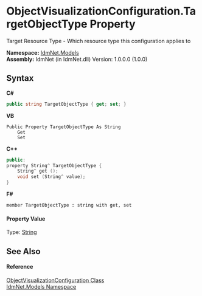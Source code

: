 # ObjectVisualizationConfiguration.TargetObjectType Property 
 

Target Resource Type - Which resource type this configuration applies to

**Namespace:**&nbsp;<a href="N_IdmNet_Models">IdmNet.Models</a><br />**Assembly:**&nbsp;IdmNet (in IdmNet.dll) Version: 1.0.0.0 (1.0.0)

## Syntax

**C#**<br />
``` C#
public string TargetObjectType { get; set; }
```

**VB**<br />
``` VB
Public Property TargetObjectType As String
	Get
	Set
```

**C++**<br />
``` C++
public:
property String^ TargetObjectType {
	String^ get ();
	void set (String^ value);
}
```

**F#**<br />
``` F#
member TargetObjectType : string with get, set

```


#### Property Value
Type: <a href="http://msdn2.microsoft.com/en-us/library/s1wwdcbf" target="_blank">String</a>

## See Also


#### Reference
<a href="T_IdmNet_Models_ObjectVisualizationConfiguration">ObjectVisualizationConfiguration Class</a><br /><a href="N_IdmNet_Models">IdmNet.Models Namespace</a><br />